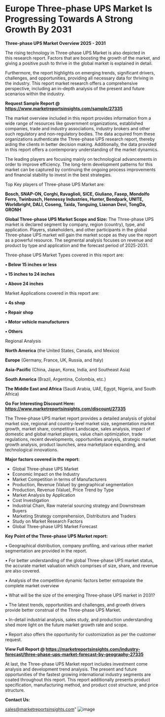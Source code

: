 # Europe Three-phase UPS Market Is Progressing Towards A Strong Growth By 2031

<Strong> Three-phase UPS Market Overview 2025 - 2031</strong>

The rising technology in Three-phase UPS Market is also depicted in this research report. Factors that are boosting the growth of the market, and giving a positive push to thrive in the global market is explained in detail.

Furthermore, the report highlights on emerging trends, significant drivers, challenges, and opportunities, providing all necessary data for thriving in the industry. This report market research offers a comprehensive perspective, including an in-depth analysis of the present and future scenarios within the industry.

<strong>Request Sample Report @ <a href=https://www.marketreportsinsights.com/sample/27335>https://www.marketreportsinsights.com/sample/27335</a></strong>

The market overview included in this report provides information from a wide range of resources like government organizations, established companies, trade and industry associations, industry brokers and other such regulatory and non-regulatory bodies. The data acquired from these organizations authenticate the Three-phase UPS research report, thereby aiding the clients in better decision making. Additionally, the data provided in this report offers a contemporary understanding of the market dynamics.

The leading players are focusing mainly on technological advancements in order to improve efficiency. The long-term development patterns for this market can be captured by continuing the ongoing process improvements and financial stability to invest in the best strategies.

Top Key players of Three-phase UPS Market are:

<strong>Bosch, SNAP-ON, Corghi, Ravaglioli, SICE, Giuliano, Fasep, Mondolfo Ferro, Twinbusch, Hennessy Industries, Hunter, Bendpark, UNITE, Worldbright, DALI, Coseng, Taida, Tonguing, Liaonan Devi, TongDa, GRONH</strong>

<strong><b>Global Three-phase UPS Market Scope and Size:</b></strong>
The Three-phase UPS market is declared segment by company, region (country), type, and application. Players, stakeholders, and other participants in the global Three-phase UPS market will gain the market scope as they use the report as a powerful resource. The segmental analysis focuses on revenue and product by type and application and the forecast period of 2025-2031.

Three-phase UPS Market Types covered in this report are:

<strong>• Below 15 inches or less

• 15 inches to 24 inches

• Above 24 inches</strong>

Market Applications covered in this report are:

<strong>• 4s shop

• Repair shop

• Motor vehicle manufacturers

• Others</strong> 

Regional Analysis

<strong>North America</strong> (the United States, Canada, and Mexico)

<strong>Europe</strong> (Germany, France, UK, Russia, and Italy)

<strong>Asia-Pacific</strong> (China, Japan, Korea, India, and Southeast Asia)

<strong>South America</strong> (Brazil, Argentina, Colombia, etc.)

<strong>The Middle East and Africa</strong> (Saudi Arabia, UAE, Egypt, Nigeria, and South Africa)

<strong>Go For Interesting Discount Here: <a href=https://www.marketreportsinsights.com/discount/27335>https://www.marketreportsinsights.com/discount/27335</a></strong>

The Three-phase UPS market report provides a detailed analysis of global market size, regional and country-level market size, segmentation market growth, market share, competitive Landscape, sales analysis, impact of domestic and global market players, value chain optimization, trade regulations, recent developments, opportunities analysis, strategic market growth analysis, product launches, area marketplace expanding, and technological innovations.

<strong><b>Major factors covered in the report:</b></strong>
<ul>
  <li>Global Three-phase UPS Market </li>
  <li>Economic Impact on the Industry</li>
  <li>Market Competition in terms of Manufacturers</li>
  <li>Production, Revenue (Value) by geographical segmentation</li>
  <li>Production, Revenue (Value), Price Trend by Type</li>
  <li>Market Analysis by Application</li>
  <li>Cost Investigation</li>
  <li>Industrial Chain, Raw material sourcing strategy and Downstream Buyers</li>
  <li>Marketing Strategy comprehension, Distributors and Traders</li>
  <li>Study on Market Research Factors</li>
  <li>Global Three-phase UPS Market Forecast</li>
</ul>

<strong><b>Key Point of the Three-phase UPS Market report:</b></strong>

• Geographical distribution, company profiling, and various other market segmentation are provided in the report.

• For better understanding of the global Three-phase UPS market status, the accurate market valuation which comprises of size, share, and revenue are also covered.

• Analysis of the competitive dynamic factors better extrapolate the complete market overview

• What will be the size of the emerging Three-phase UPS market in 2031?

• The latest trends, opportunities and challenges, and growth drivers provide better construal of the Three-phase UPS Market.

• In-detail industrial analysis, sales study, and production understanding shed more light on the future market growth rate and scope.

• Report also offers the opportunity for customization as per the customer request.

<strong><b>View Full Report @ <a href=https://marketreportsinsights.com/industry-forecast/three-phase-ups-market-forecast-by-geography-27335>https://marketreportsinsights.com/industry-forecast/three-phase-ups-market-forecast-by-geography-27335</a></b></strong>


At last, the Three-phase UPS Market report includes investment come analysis and development trend analysis. The present and future opportunities of the fastest growing international industry segments are coated throughout this report. This report additionally presents product specification, manufacturing method, and product cost structure, and price structure.

<strong>Contact Us:</strong>

sales@marketreportsinsights.com"
![image](https://github.com/user-attachments/assets/13646bdf-3a48-44c5-9d61-bbade6294bb6)
